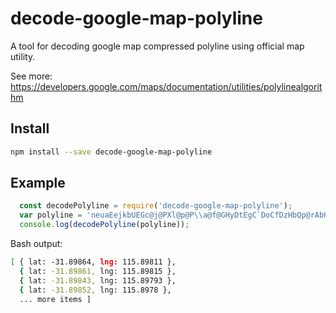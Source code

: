 # decode-google-map-polyline

A tool for decoding google map compressed polyline using official map utility.   


See more: https://developers.google.com/maps/documentation/utilities/polylinealgorithm

## Install
```bash
npm install --save decode-google-map-polyline
```

## Example
```js
  const decodePolyline = require('decode-google-map-polyline');
  var polyline = 'neuaEejkbUEGc@j@PXl@p@P\\a@f@GHyDtEgC`DoCfDzHbQp@rAbH`JdBtBrCjDn@p@dDbDfIvHfD~CrK~Jo@z@uCrDmJnL}^ld@mVjZmQrTgArAFJ';
  console.log(decodePolyline(polyline));
```
Bash output:
```bash
[ { lat: -31.89864, lng: 115.89811 },
  { lat: -31.89861, lng: 115.89815 },
  { lat: -31.89843, lng: 115.89793 },
  { lat: -31.89852, lng: 115.8978 }, 
  ... more items ]
```

